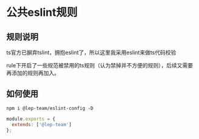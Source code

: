 # 公共eslint规则

## 规则说明
ts官方已摒弃tslint，拥抱eslint了，所以这里我采用eslint来做ts代码校验

rule下开启了一些规范被禁用的ts规则（认为禁掉并不方便的规则），后续又需要再添加的规则再加入。

## 如何使用

```shell
npm i @lep-team/eslint-config -D
```

```js
module.exports = {
  extends: ['@lep-team']
};

```
